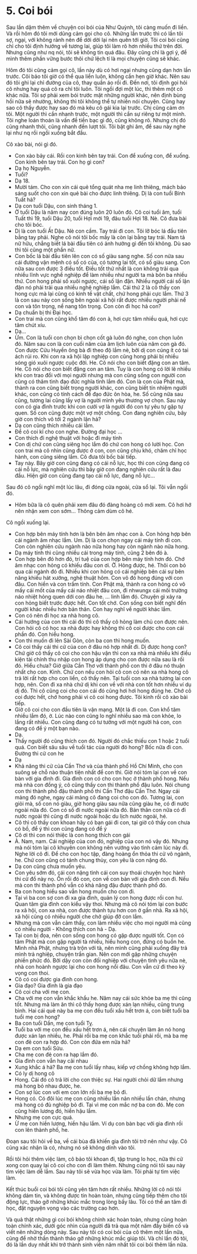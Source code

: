# 5. Coi bói
Sau lần dậm thêm về chuyện coi bói của Như Quỳnh, tôi càng muốn đi liền. Và rồi hôm đó tôi mới dũng cảm gọi cho cô. Những lần trước thì có lần tôi sợ, ngại, với không rảnh nên để dời dời lại nên quên tới giờ. Tôi coi bói cũng chỉ cho tôi định hướng về tương lai, giúp tôi làm rõ hơn nhiều thứ trên đời. Nhưng cũng như nq nói, tôi sẽ không tin quá đâu. Đây cũng chỉ là gợi ý, để mình thêm phần vững bước thôi chứ lệch tí là mọi chuyện cũng sẽ khác. 

Hôm đó tôi cũng cảm gọi cô, lần này dù có hơi ngại nhưng cũng dạn hơn lần trước. Côi bảo tôi giờ có thể qua liền luôn, không cần hẹn giờ khác. Nên sau đó tôi ghi lại chỉ đường của cô, thay quần áo rồi đi. Đến nơi, tôi định gọi hỏi cô nhưng hay quá cô ra chỉ tôi luôn. Tôi ngồi đợi một lúc, thì thêm một cô khác nữa. Tôi sợ phải xem bói trước mặt những người khác, nên định bùng hồi nữa sẽ nhường, không thì tôi không thể tự nhiên nói chuyện. Cũng hay sao cô thấy được hay sao đó mà kêu cô gái kia lại trước. Chị cũng cảm ơn tôi. Một người thì cần nhanh trước, một người thì cần sự riêng tư một mình. Tôi nghe loán thoán là vấn đề tiền bạc gì đó, cũng không rõ. Nhưng chị đó cũng nhanh thôi, cũng nhanh đến lượt tôi. Tôi bật ghi âm, để sau này nghe lại như nq rồi ngồi xuống bắt đầu.

Cô xào bài, nói gì đó.
- Con xào bảy cái. Rồi con kinh bên tay trái. Con để xuống con, để xuống. Con kinh bên tay trái. Con họ gì con?
- Dạ họ Nguyễn.
- Tuổi?
- Dạ 18.
- Mười tám. Cho con xin cái quẻ tổng quát nha mẹ linh thiêng, mách bảo sáng suốt cho con xin quẻ bài cho được linh thiêng. Dị là con tuổi Bính Tuất hả?
- Dạ con tuổi Dậu, con sinh tháng 1.
- Ờ tuổi Dậu là năm nay con đúng luôn 20 luôn đó. Cô coi tuổi âm, tuổi Tuất thì 19, tuổi Dậu 20, tuổi Hợi mới 19, đâu tuổi Hợi 18. Nè. 
Cô đưa bài cho tôi bóc.
- Dị là con tuổi Ất Dậu. Nè con cầm. Tay trái đi con.
Tôi lỡ bóc lá đầu tiên bằng tay phải. Nghe cô nói tôi bốc mấy là còn lại bằng tay trái. Nam tả nữ hữu, chẳng biết lá bài đầu tiên có ảnh hưởng gì đến tôi không. Dù sao thì tôi cũng một phần nữ.
- Con bốc lá bài đầu tiên lên con có số giàu sang nghe. Số con nửa sau cái đường vận mệnh có số có của, có tương lai tốt, có số giàu sang. Con nữa sau con được 3 điều tốt. Điều tốt thứ nhất là con không trải qua nhiều lĩnh vực nghề nghiệp để làm nhiều như người ta mà bôn ba nhiều thứ. Con hong phải số xuôi ngược, cái số lận đận. Nhiều người cái số lận đận nó phải trải qua nhiều nghệ nghiệp lắm. Cái thứ 2 là cô thấy con hong cực mà lại cũng có kinh tế vật chất, chứ hong phải cực lắm. Thứ 3 là con sau này con sống bên ngoài xã hội rất được nhiều người phải nể con và tôn trọng, nể nang tôn trọng. Con còn đi học hả con?
- Dạ chuẩn bị thi Đại học.
- Con trai mà con cũng khổ tâm đó con à, hơi cực tâm nhiều quá, hơi cực tâm chút xíu.
- Dạ…
- Ừm. Con là tuổi con chọn bì chọn cốt gà luôn đó nghe, con chọn luôn đó. Năm sau con là con cuối năm của âm lịch luôn của năm con gà đó. Con được Cửu Huyền ông bà đi theo độ lắm nè, bởi dị con cúng ít có tai ách rủi ro. Khi con ra xã hội lập nghiệp con cũng hong phải bị nhiều sóng gió xuôi ngược cuộc đời. He. Cô nói cho con biết đặng con an tâm. He. Cô nói cho con biết đặng con an tâm. Tuy là con hong có lời lẽ nhiều khi con trao đổi với mọi người nhưng mà con cũng sống con người con cũng có thâm tình đạo đức nghĩa tình lắm đó. Con là con của Phật mà, thành ra con cũng biết trọng người khác, con cũng biết tín nhiệm người khác, con cũng có tính cách để đạo đức ôn hòa, he. Số cũng nữa sau cũng, tương lai cũng lấy vợ là người mình yêu thương vợ chọn. Sau này con có gia đình trước khi con cưới vợ là người đó con tự yêu tự gặp tự quen. Số con cũng được một vợ một chồng. Con đang nghiên cứu, bây giờ con thích vô tới 2 ngành lận hả?
- Dạ con cũng thích nhiều cái lắm.
- Để cô coi kĩ cho con nghe. Đường đại học …
- Con thích đi nghệ thuật với hoặc đi máy tính
- Con dị chứ con cũng siêng học lắm đó chứ con hong có lười học. Con con trai mà cô nhìn cũng được ở con, con cũng chịu khó, chăm chỉ học hành, con cũng siêng lắm.
Cô đưa tôi bốc bài tiếp.
- Tay này. Bây giờ con cũng đang có cái nỗ lực, học thì con cũng đang có cái nỗ lực, mà nghiên cứu thì bây giờ con đang nghiên cứu rất là đau đầu. Hiện giờ con cũng đang tạo cái nỗ lực, đang nỗ lực… 

Sau đó cô ngồi nghĩ một lúc lâu, đi đóng cửa ngoài, cửa sổ lại. Tôi vẫn ngồi đó.

- Hôm bữa là cô quên phải xem đâu đó đàng hoàng cô mới xem. Cô hơi hớ nên nhận xem con sớm… Thông cảm dùm cô hé. 

Cô ngồi xuống lại.

- Con hợp bên máy tính hơn là bên bên âm nhạc con à. Con hỏng hợp bên cái ngành âm nhạc lắm. Um. Dị là con chọn ngay cái máy tính đi con. Con còn nghiên cứu ngành nào nữa hong hay còn ngành nào nữa hong.
- Dạ máy tính thì cũng nhiều cái trong máy tính, cũng 2 bên đó à.
- Con hợp bên đó hơn đó, trí tuệ của con hợp bên máy tính hơn đó. Chớ âm nhạc con hỏng có khiếu đâu con ơi. Ờ. Hỏng được, hé. Thôi con bỏ qua cái ngành đó đi. Nhiều khi con hỏng có cái nghiệp bên cái sự bên năng khiếu hát xướng, nghệ thuật hôm. Con vô đó hong đúng với con đâu. Con hiền và con trầm tính. Con Phật mà, thành ra con hỏng có vô mấy cái mốt của mấy cái náo nhiệt đâu con, đi nhwungx cái môi trường náo nhiệt hỏng quen dới con đâu he. … linh lắm đó. Chuyện gì xảy ra con hỏng biết trước được hết. Con tốt chớ. Con sống con biết nghĩ đến người khác nhiều hơn bản thân. Con hay nghĩ về người khác lắm.
- Con có nên đi học xa nhà hong cô.
- Cái hướng của con thì cái đó thì cô thấy cô hỏng làm chủ con được nên. Con hỏi cô có học xa nhà được hay không thì cô coi được cho con cái phần đó. Con hiểu hong.
- Con thì muốn đi lên Sài Gòn, còn ba con thì hong muốn.
- Cô coi thấy cái thi cử của con ở đâu nó hợp nhất đi. Dị được hong con? Chứ giờ cô thấy cô coi cho con hậu vận thì con xa nhà mà nhiều khi điều kiện tài chính thu nhập con hong áp dụng cho con được nữa sau là rối đó. Hiểu chưa? Giờ giữa Cần Thơ với thành phố con thi ở đâu nó thuận nhất cho con. Kinh. Chứ con nếu con hỏi cô con có nên xa nhà hong cô trả lời rất hợp cho con liền, cô thấy nên. Tại tuổi con xa nhà tương lai con hợp, nên. Con đi xa nhà chứ dị khi con về với nhà con tốt hơn nhiều ví dụ dị đó. Thì cô cũng coi cho con cái đó cũng hơi hơi hong đúng he. Chớ cô coi được hết, chớ hong phải vì cô coi hong được.
Tôi kinh rồi cô xào bài tiếp.
- Giờ cô coi cho con đầu tiên là vận mạng. Một lá đi con. Con khổ tâm nhiều lắm đó, ờ. Lúc nào con cũng lo nghĩ nhiều sao mà con khỏe, lo lắng rất nhiều. Con cũng đang có tư tưởng với một người hả con, con đang có để ý một bạn nào.
- Dạ.
- Thấy người đó cũng thích con đó. Người đó chắc thiếu con 1 hoặc 2 tuổi quá. Con biết sâu sâu về tuổi tác của người đó hong? Bốc nữa đi con. Đường thi cử con he
- Dạ
- Khả năng thi cử của Cần Thơ và của thành phố Hồ Chí Minh, cho con suông sẻ chỗ nào thuận tiện nhất để con thi. Giờ nói tóm lại con về con bàn với gia đình đi. Gia đình con có cho con học ở thành phố hong. Nếu mà nhà con đồng ý, cô cũng thấy con thi thành phố đậu luôn. Nói chung con thi thành phố đậu thành phố thi Cần Thơ đậu Cần Thơ. Ngay cái mảng đó nghe, ngay cái mảng cô đang coi cho con đó. Tương lai, con giỏi mà, số con nó giàu, giờ hong giàu sau nữa cũng giàu he, có đi nước ngoài nữa đó. Con có số đi nước ngoài nữa đó. Bản thân con nữa có đi nước ngoài thì cũng đi nước ngoài hoặc du lịch nước ngoài, hé. 
- Cô thì cô thấy con khoan hãy có bạn gái đi con, tại giờ cô thấy con chưa có bồ, để ý thì con cũng đang có để ý
- Cô ơi thì con nói thiệc là con hong thích con gái
- À. Nam, nam. Cái nghiệp của con đó, nghiệp của con nó vậy đó. Nhưng mà nói tóm lại  cô khuyên con không nên vướng vào tình cảm lúc này đi. Nghe lời cô đi. Để cho con học tập, đàng hoàng ổn thỏa thi cử vô ngành, he. Chứ con cũng có tánh chung thủy, con yêu là con nặng đó.
- Dạ con cũng chưa muốn yêu.
- Con yêu sớm đó, cái con nặng tình cái con suy thoái chuyện học hành thi cử đồ này nọ. Ổn rồi đó con, con về con bàn với gia đình con đi. Nếu mà con thi thành phố vẫn có khả năng đậu được thành phố đó. 
- Ba con hong hiểu sao vẫn hong muốn cho con đi. 
- Tại vì ba con sợ con đi xa gia đình, quản lý con hong được rồi con hư. Quan tâm gia đình con kiểu vậy thoi. Nhưng mà cô nói tóm lại con bước ra xã hội, con xa nhà, con được thành tựu hơn con ở gần nhà. Ra xã hội, xã hội cũng có nhiều người che chở giúp đỡ con lắm. 
- Nhưng mà con vẫn cảm thấy, con làm nhiều việc cho mọi người mà cũng có nhiều người - Không thích con hả - Dạ.  
- Tại con bị đọa, nên con sống con hong có gặp được người tốt. Con có tâm Phật mà con gặp người tà nhiều, hiểu hong con, đừng có buồn he. Mình nhà Phật, nhưng trà trộn với tà, nên mình cũng phải xuống đây trả mình trả nghiệp, chuyện trần gian. Nên con mới gặp những chuyện phiền phức đó. Bởi dậy con còn đối nghiệp với chuyện tình yêu nữa nè, nhà con hoành ngược lại cho con hong nổi đâu. Con vẫn cứ đi theo kỳ vọng con thoi.
- Cô có coi được gia đình con hong.
- Gia đạo? Gia đình là gia đạo
- Cô coi cha với mẹ con.
- Cha với mẹ con vẫn khắc khẩu he. Năm nay cái sức khỏe ba mẹ thì cũng tốt. Nhưng mà làm ăn thì cô thấy hong được xán lạn nhiều, cũng trung bình. Hai cái quẻ này ba mẹ con đều tuổi xấu hết trơn á, con biết tuổi ba tuổi mẹ con hong?
- Ba con tuổi Dần, mẹ con tuổi Tỵ. 
- Tuổi ba với mẹ con đều xấu hết trơn á, nên cái chuyện làm ăn nó hong được xán lạn nhiều, he. Phải rồi ba mẹ con khắc tuổi phải rồi, mà ba mẹ con đẻ con ra hợp đó. Con còn đứa em nữa hả?
- Dạ em con tuổi Sửu. 
- Cha mẹ con đẻ con ra hạp lắm đó. 
- Gia đình con vẫn hay cãi nhau
- Xung khắc á hả? Ba mẹ con tuổi lấy nhau, kiếp vợ chồng không hợp lắm. 
- Có ly dị hong cô
- Hong. Cái đó cô trả lời cho con thiệc sự. Hai người chỏi dữ lắm nhưng mà hong bỏ nhau được, he. 
- Con sợ lúc con với em con lớn rồi ba mẹ bỏ đi. 
- Hong có. Có đôi lúc mẹ con cũng nhiều lần nản nhiều lần chán, nhưng mà hong có đủ nghiệp bỏ đi. Tại vì mẹ con mắc nợ ba con đó. Mẹ con cũng hiền lương đó, hiền hậu lắm. 
- Nhưng mẹ con cực quá. 
- Ừ mẹ con hiền lương, hiền hậu lắm. Ví dụ con bàn bạc với gia đình rồi con lên thành phố, he. 

Đoạn sau tôi hỏi về ba, về cái bùa đã khiến gia đình tôi trở nên như vậy. Cô cũng xác nhận là có, nhưng nó sẽ không dính vào tôi. 

Rồi tôi hỏi thêm việc làm, cô bảo tôi khoan đi, tập trung lo học, nữa thi cử xong con quay lại cô coi cho con đi làm thêm. Nhưng cũng nói tôi sau này tìm việc làm dễ lắm. Sau này tôi sẽ vừa học vừa làm. Tôi phải tự tìm việc làm.

Kết thúc buổi coi bói tôi cũng yên tâm hơn rất nhiều. Những lời cô nói tôi không dám tin, và không được tin hoàn toàn, nhưng cũng tiếp thêm cho tôi động lực, tháo gỡ những khúc mắc trong lòng bấy lâu. Tôi có thể an tâm đi học, đặt nguyện vọng vào các trường cao hơn.

Và quả thật những gì coi bói không chính xác hoàn toàn, nhưng cũng hoàn toàn chính xác, dưới góc nhìn của người đã trả qua một năm đầy biến cố và viết nên những dòng này. Sau này tôi có coi bói của cô thêm một lần nữa, cũng để nhờ thần thành tháo gỡ những khúc mắc giúp tôi. Và chỉ lần đó tôi, đó là lần duy nhất khi trở thành sinh viên năm nhất tôi coi bói thêm lần nữa.